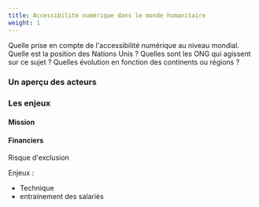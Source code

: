 ```yaml
---
title: Accessibilité numérique dans le monde humanitaire
weight: 1
---
```


Quelle prise en compte de l'accessibilité numérique au niveau mondial. Quelle est la position des Nations Unis ? Quelles sont les ONG qui agissent sur ce sujet ? Quelles évolution en fonction des continents ou régions ?

### Un aperçu des acteurs


### Les enjeux

#### Mission

#### Financiers


Risque d'exclusion

Enjeux : 
 - Technique
 - entrainement des salariés